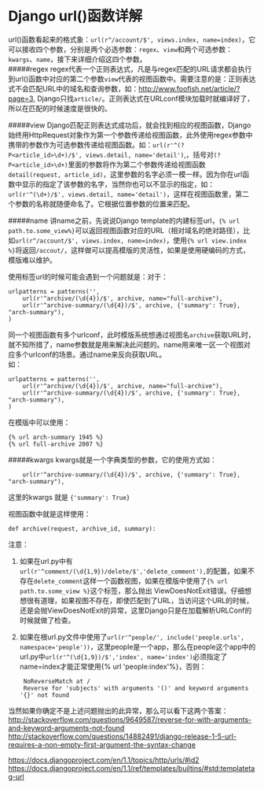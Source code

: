 Django url()函数详解
======================
url()函数看起来的格式象：`url(r^/account/$', views.index, name=index)`，它可以接收四个参数，分别是两个必选参数：`regex`、`view`和两个可选参数：`kwargs`、`name`，接下来详细介绍这四个参数。  
#####regex
regex代表一个正则表达式，凡是与regex匹配的URL请求都会执行到url()函数中对应的第二个参数`view`代表的视图函数中。需要注意的是：正则表达式不会匹配URL中的域名和查询参数，如：http://www.foofish.net/article/?page=3, Django只找`article/`。正则表达式在URLconf模块加载时就编译好了，所以在匹配的时候速度是很快的。  

#####view
Django匹配正则表达式成功后，就会找到相应的视图函数，Django始终用HttpRequest对象作为第一个参数传递给视图函数，此外使用regex参数中携带的参数作为可选参数传递给视图函数。如：`url(r'^(?P<article_id>\d+)/$', views.detail, name='detail')`,，括号对`(?P<article_id>\d+)`里面的参数将作为第二个参数传递给视图函数`detail(request, article_id)`，这里参数的名字必须一模一样。因为你在url函数中显示的指定了该参数的名字，当然你也可以不显示的指定，如：`url(r'^(\d+)/$', views.detail, name='detail')`，这样在视图函数里，第二个参数的名称就随便命名了。它根据位置参数的位置来匹配。  

#####name
讲name之前，先说说Django template的内建标签url，`{% url path.to.some_view%}`可以返回视图函数对应的URL（相对域名的绝对路径），比如`url(r^/account/$', views.index, name=index)`，使用`{% url view.index %}`将返回`/accout/`，这样做可以提高模版的灵活性，如果是使用硬编码的方式，模版难以维护。  

使用标签url的时候可能会遇到一个问题就是：对于：  

    urlpatterns = patterns('',
        url(r'^archive/(\d{4})/$', archive, name="full-archive"),
        url(r'^archive-summary/(\d{4})/$', archive, {'summary': True}, "arch-summary"),
    )
同一个视图函数有多个urlconf，此时模版系统想通过视图名`archive`获取URL时，就不知所措了，name参数就是用来解决此问题的。name用来唯一区一个视图对应多个urlconf的场景。通过name来反向获取URL。  
如：

    urlpatterns = patterns('',
        url(r'^archive/(\d{4})/$', archive, name="full-archive"),
        url(r'^archive-summary/(\d{4})/$', archive, {'summary': True}, "arch-summary"),
    )

在模版中可以使用：  

    {% url arch-summary 1945 %}
    {% url full-archive 2007 %}

#####kwargs
kwargs就是一个字典类型的参数，它的使用方式如：  

        url(r'^archive-summary/(\d{4})/$', archive, {'summary': True}, "arch-summary"),

这里的kwargs 就是 `{'summary': True}`  

视图函数中就是这样使用：  

    def archive(request, archive_id, summary):


注意：  

1. 如果在url.py中有`url(r'^comment/(\d{1,9})/delete/$','delete_comment'),`的配置，如果不存在`delete_comment`这样一个函数视图，如果在模版中使用了`{% url path.to.some_view %}`这个标签，那么抛出 ViewDoesNotExit错误。仔细想想很有道理，如果视图不存在，即使匹配到了URL，当访问这个URL的时候，还是会抛ViewDoesNotExit的异常，这里Django只是在加载解析URLConf的时候就做了检查。
2. 如果在根url.py文件中使用了`url(r'^people/', include('people.urls', namespace='people'))`，这里people是一个app，那么在people这个app中的url.py中`url(r'^(\d{1,9})/$','index', name='index')`必须指定了name=index才能正常使用{% url 'people:index'%}，否则：  

        NoReverseMatch at /
        Reverse for 'subjects' with arguments '()' and keyword arguments '{}' not found

当然如果你确定不是上述问题抛出的此异常，那么可以看下这两个答案：  
http://stackoverflow.com/questions/9649587/reverse-for-with-arguments-and-keyword-arguments-not-found  
http://stackoverflow.com/questions/14882491/django-release-1-5-url-requires-a-non-empty-first-argument-the-syntax-change





https://docs.djangoproject.com/en/1.1/topics/http/urls/#id2
https://docs.djangoproject.com/en/1.1/ref/templates/builtins/#std:templatetag-url
